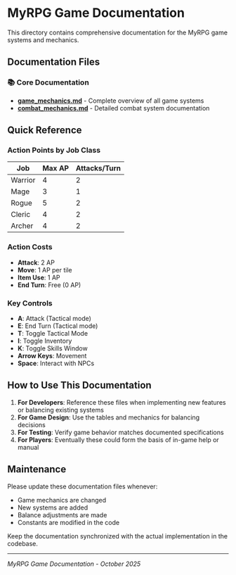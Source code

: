 # MyRPG Game Documentation

This directory contains comprehensive documentation for the MyRPG game systems and mechanics.

## Documentation Files

### 📚 Core Documentation
- **[game_mechanics.md](game_mechanics.md)** - Complete overview of all game systems
- **[combat_mechanics.md](combat_mechanics.md)** - Detailed combat system documentation

## Quick Reference

### Action Points by Job Class
| Job | Max AP | Attacks/Turn |
|-----|--------|--------------|
| Warrior | 4 | 2 |
| Mage | 3 | 1 |
| Rogue | 5 | 2 |
| Cleric | 4 | 2 |
| Archer | 4 | 2 |

### Action Costs
- **Attack**: 2 AP
- **Move**: 1 AP per tile
- **Item Use**: 1 AP
- **End Turn**: Free (0 AP)

### Key Controls
- **A**: Attack (Tactical mode)
- **E**: End Turn (Tactical mode)
- **T**: Toggle Tactical Mode
- **I**: Toggle Inventory
- **K**: Toggle Skills Window
- **Arrow Keys**: Movement
- **Space**: Interact with NPCs

## How to Use This Documentation

1. **For Developers**: Reference these files when implementing new features or balancing existing systems
2. **For Game Design**: Use the tables and mechanics for balancing decisions
3. **For Testing**: Verify game behavior matches documented specifications
4. **For Players**: Eventually these could form the basis of in-game help or manual

## Maintenance

Please update these documentation files whenever:
- Game mechanics are changed
- New systems are added
- Balance adjustments are made
- Constants are modified in the code

Keep the documentation synchronized with the actual implementation in the codebase.

---
*MyRPG Game Documentation - October 2025*